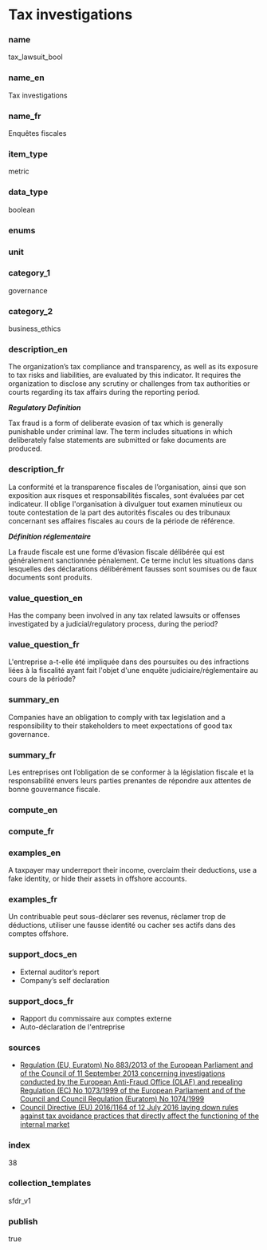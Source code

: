 # Tax investigations

### name

tax_lawsuit_bool

### name_en

Tax investigations

### name_fr

Enquêtes fiscales

### item_type

metric

### data_type

boolean

### enums



### unit



### category_1

governance

### category_2

business_ethics

### description_en

The organization’s tax compliance and transparency, as well as its exposure to tax risks and
liabilities, are evaluated by this indicator. It requires the organization to disclose any
scrutiny or challenges from tax authorities or courts regarding its tax affairs during the
reporting period.

***Regulatory Definition***

Tax fraud is a form of deliberate evasion of tax which is generally punishable under criminal law.
The term includes situations in which deliberately false statements are submitted or fake documents
are produced.


### description_fr

La conformité et la transparence fiscales de l’organisation, ainsi que son exposition aux risques
et responsabilités fiscales, sont évaluées par cet indicateur. Il oblige l'organisation à divulguer
tout examen minutieux ou toute contestation de la part des autorités fiscales ou des tribunaux
concernant ses affaires fiscales au cours de la période de référence.

***Définition réglementaire***

La fraude fiscale est une forme d’évasion fiscale délibérée qui est généralement sanctionnée
pénalement. Ce terme inclut les situations dans lesquelles des déclarations délibérément fausses
sont soumises ou de faux documents sont produits.

### value_question_en

Has the company been involved in any tax related lawsuits or offenses
investigated by a judicial/regulatory process, during the period?

### value_question_fr

L'entreprise a-t-elle été impliquée dans des poursuites ou des
infractions liées à la fiscalité ayant fait l'objet d'une enquête judiciaire/réglementaire
au cours de la période?

### summary_en

Companies have an obligation to comply with tax legislation and a responsibility to their
stakeholders to meet expectations of good tax governance.

### summary_fr

Les entreprises ont l’obligation de se conformer à la législation fiscale et la responsabilité
envers leurs parties prenantes de répondre aux attentes de bonne gouvernance fiscale.

### compute_en



### compute_fr



### examples_en

A taxpayer may underreport their income, overclaim their deductions, use a fake identity, or hide
their assets in offshore accounts. 

### examples_fr

Un contribuable peut sous-déclarer ses revenus, réclamer trop de déductions, utiliser une fausse
identité ou cacher ses actifs dans des comptes offshore.

### support_docs_en

- External auditor’s report
- Company’s self declaration

### support_docs_fr

- Rapport du commissaire aux comptes externe
- Auto-déclaration de l'entreprise

### sources

- [Regulation (EU, Euratom) No 883/2013 of the European Parliament and of the Council of 11 September
2013 concerning investigations conducted by the European Anti-Fraud Office (OLAF) and
repealing Regulation (EC) No 1073/1999 of the European Parliament and of the Council
and Council Regulation (Euratom) No 1074/1999](https://eur-lex.europa.eu/legal-content/EN/TXT/?uri=CELEX%3A32013R0883&qid=1655905282215)
- [Council Directive (EU) 2016/1164 of 12 July 2016 laying down rules against tax avoidance
practices that directly affect the functioning of the internal market](https://eur-lex.europa.eu/legal-content/EN/TXT/?uri=celex%3A32016L1164)
 
### index

38

### collection_templates

sfdr_v1

### publish

true

